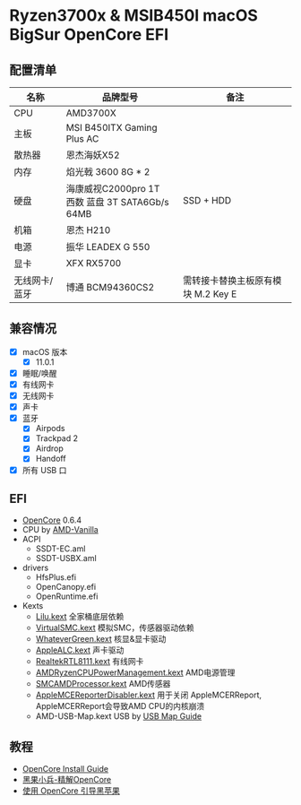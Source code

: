 # Ryzen3700x & MSIB450I macOS BigSur OpenCore EFI

## 配置清单

| 名称 | 品牌型号 | 备注 |
| --- | --- | --- |
| CPU | AMD3700X |  |
| 主板 | MSI B450ITX Gaming Plus AC |  |
| 散热器 | 恩杰海妖X52 |  |
| 内存 | 焰光戟 3600 8G * 2 |  |
| 硬盘 | 海康威视C2000pro 1T<br />西数 蓝盘 3T SATA6Gb/s 64MB | SSD + HDD |
| 机箱 | 恩杰 H210 |  |
| 电源 | 振华 LEADEX G 550 |  |
| 显卡 | XFX RX5700  |  |
| 无线网卡/蓝牙 | 博通 BCM94360CS2 | 需转接卡替换主板原有模块 M.2 Key E |

## 兼容情况

- [x] macOS 版本
    - [x] 11.0.1
- [x] 睡眠/唤醒
- [x] 有线网卡
- [x] 无线网卡
- [x] 声卡
- [x] 蓝牙
    - [x] Airpods
    - [x] Trackpad 2
    - [x] Airdrop
    - [x] Handoff
- [x] 所有 USB 口

## EFI

- [OpenCore](https://github.com/acidanthera/OpenCorePkg) 0.6.4
- CPU by [AMD-Vanilla](https://github.com/AMD-OSX/AMD_Vanilla)
- ACPI
  - SSDT-EC.aml
  - SSDT-USBX.aml
- drivers
    - HfsPlus.efi
    - OpenCanopy.efi
    - OpenRuntime.efi
- Kexts
    - [Lilu.kext](https://github.com/acidanthera/Lilu) 全家桶底层依赖
    - [VirtualSMC.kext](https://github.com/acidanthera/VirtualSMC) 模拟SMC，传感器驱动依赖
    - [WhateverGreen.kext](https://github.com/acidanthera/WhateverGreen) 核显&显卡驱动
    - [AppleALC.kext](https://github.com/acidanthera/AppleALC) 声卡驱动
    - [RealtekRTL8111.kext](https://github.com/Mieze/RTL8111_driver_for_OS_X/) 有线网卡
    - [AMDRyzenCPUPowerManagement.kext](https://github.com/trulyspinach/SMCAMDProcessor) AMD电源管理
    - [SMCAMDProcessor.kext](https://github.com/trulyspinach/SMCAMDProcessor) AMD传感器
    - [AppleMCEReporterDisabler.kext](https://github.com/AMD-OSX/AMD_Vanilla/blob/opencore/Extra/AppleMCEReporterDisabler.kext.zip) 用于关闭 AppleMCERReport, AppleMCERReport会导致AMD CPU的内核崩溃
    - AMD-USB-Map.kext USB by [USB Map Guide](https://dortania.github.io/OpenCore-Post-Install/usb/)
    <!-- - [AirportBrcmFixup.kext](https://github.com/acidanthera/AirportBrcmFixup) 无线网卡
    - [BrcmFirmwareData.kext](https://github.com/acidanthera/BrcmPatchRAM) 蓝牙
    - [BrcmPatchRAM2.kext](https://github.com/acidanthera/BrcmPatchRAM) 蓝牙
    - [BrcmBluetoothInjector.kext](https://github.com/acidanthera/BrcmPatchRAM) 蓝牙 -->


## 教程
- [OpenCore Install Guide](https://dortania.github.io/OpenCore-Install-Guide/)
- [黑果小兵-精解OpenCore](https://blog.daliansky.net/OpenCore-BootLoader.html)
- [使用 OpenCore 引导黑苹果](https://blog.xjn819.com/post/opencore-guide.html)